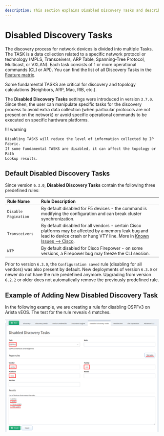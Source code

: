 ```yaml
---
description: This section explains Disabled Discovery Tasks and describes those default ones.
---
```


# Disabled Discovery Tasks

The discovery process for network devices is divided into multiple Tasks.
The TASK is a data collection related to a specific network protocol or
technology (MPLS, Transceivers, ARP Table, Spanning-Tree Protocol,
Multicast, or VXLAN). Each task consists of 1 or more operational
commands (CLI or API). You can find the list of all Discovery Tasks
in the [Feature matrix](https://matrix.ipfabric.io).

Some fundamental TASKS are critical for discovery and topology calculations
(Neighbors, ARP, Mac, RIB, etc.).

The **Disabled Discovery Tasks** settings were introduced in version `3.7.0`.
Since then, the user can manipulate specific tasks for the discovery process
to avoid extra data collection (when particular protocols are not
present on the network) or avoid specific operational commands to be
executed on specific hardware platforms.

!!! warning

    Disabling TASKS will reduce the level of information collected by IP Fabric.
    If some fundamental TASKS are disabled, it can affect the topology or Path
    Lookup results.

## Default Disabled Discovery Tasks

Since version `6.3.0`, **Disabled Discovery Tasks** contain the following three
predefined rules:

| **Rule Name**        | **Rule Description**                                                                                                   |
| :------------------- | :--------------------------------------------------------------------------------------------------------------------- |
| `Disable Pagination` | By default disabled for F5 devices - the command is modifying the configuration and can break cluster synchronization. |
| `Transceivers`       | By default disabled for all vendors - certain Cisco platforms may be affected by a memory leak bug and lead to device crash or hung VTY line. More in [Known Issues --> Cisco](../../../support/known_issues/Vendors/cisco/index.md). |
| `NTP`                | By default disabled for Cisco Firepower - on some versions, a Firepower bug may freeze the CLI session.                |

Prior to version `6.3.0`, the `Configuration saved` rule (disabling for all
vendors) was also present by default. New deployments of version `6.3.0` or
newer do not have the rule predefined anymore. Upgrading from version `6.2.2`
or older does not automatically remove the previously predefined rule.

## Example of Adding New Disabled Discovery Task

In the following example, we are creating a rule for disabling OSPFv3 on Arista
vEOS. The test for the rule reveals 4 matches.

![Example](disabled_discovery_tasks_example.png)
